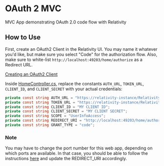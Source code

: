# OAuth 2 MVC
MVC App demonstrating OAuth 2.0 code flow with Relativity

## How to Use
First, create an OAuth2 Client in the Relativity UI. You may name it whatever you'd like, but make sure you select "Code" for the authorization flow. Also, make sure to white-list `http://localhost:49203/home/authorize` as a Redirect URL.

[Creating an OAuth2 Client](https://help.relativity.com/9.6/Content/Relativity/Authentication/OAuth2_clients.htm#Creating)

Inside [HomeController.cs](/MVC%20App/Controllers/HomeController.cs#L13), replace the constants `AUTH_URL`, `TOKEN_URL`, `CLIENT_ID`, and `CLIENT_SECRET` with your actual credentials:

```C#
private const string AUTH_URL = "https://relativity-instance/Relativity/Identity/connect/authorize";
private const string TOKEN_URL = "https://relativity-instance/Relativity/Identity/connect/token";
private const string CLIENT_ID = "MY CLIENT ID";
private const string CLIENT_SECRET = "MY CLIENT SECRET";
private const string SCOPE = "UserInfoAccess";
private const string REDIRECT_URI = "http://localhost:49203/home/authorize";
private const string GRANT_TYPE = "code";
```

### Note
You may have to change the port number for this web app, depending on which ports are available. In that case, you should be able to follow the instructions [here](https://stackoverflow.com/a/21202917) and update the REDIRECT_URI accordingly.
